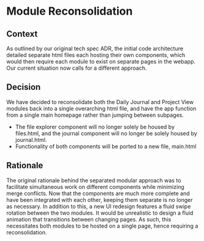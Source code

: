# Module Reconsolidation

## Context

As outlined by our original tech spec ADR, the initial code architecture detailed separate html files each hosting their own components, which would then require each module to exist on separate pages in the webapp.
Our current situation now calls for a different approach.

## Decision

We have decided to reconsolidate both the Daily Journal and Project View modules back into a single overarching html file, and have the app function from a single main homepage rather than jumping between subpages.

- The file explorer component will no longer solely be housed by files.html, and the journal component will no longer be solely housed by journal.html.
- Functionality of both components will be ported to a new file, main.html

## Rationale

The original rationale behind the separated modular approach was to facilitate simultaneous work on different components while minimizing merge conflicts.
Now that the components are much more complete and have been integrated with each other, keeping them separate is no longer as necessary.
In addition to this, a new UI redesign features a fluid swipe rotation between the two modules. It would be unrealistic to design a fluid animation that transitions between changing pages.
As such, this necessitates both modules to be hosted on a single page, hence requiring a reconsolidation.
